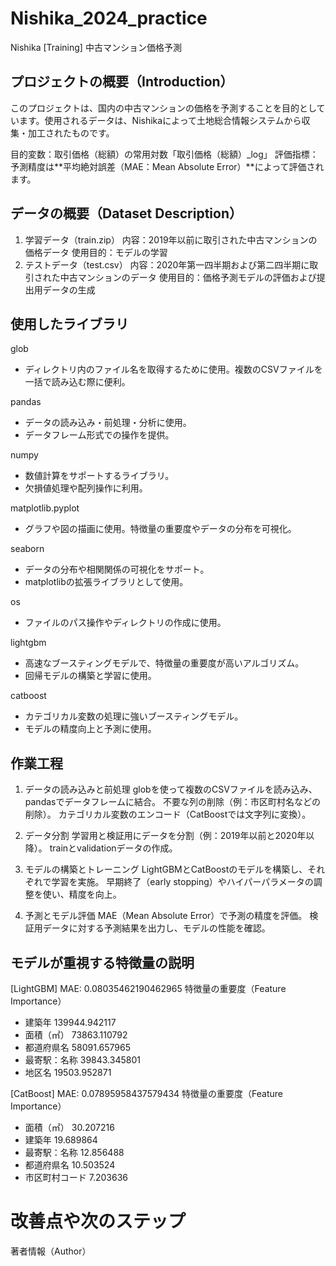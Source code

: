 # Nishika_2024_practice
Nishika [Training] 中古マンション価格予測

## プロジェクトの概要（Introduction）
このプロジェクトは、国内の中古マンションの価格を予測することを目的としています。使用されるデータは、Nishikaによって土地総合情報システムから収集・加工されたものです。

目的変数：取引価格（総額）の常用対数「取引価格（総額）_log」
評価指標：予測精度は**平均絶対誤差（MAE：Mean Absolute Error）**によって評価されます。

## データの概要（Dataset Description）
1. 学習データ（train.zip）
内容：2019年以前に取引された中古マンションの価格データ
使用目的：モデルの学習
2. テストデータ（test.csv）
内容：2020年第一四半期および第二四半期に取引された中古マンションのデータ
使用目的：価格予測モデルの評価および提出用データの生成

## 使用したライブラリ
glob
- ディレクトリ内のファイル名を取得するために使用。複数のCSVファイルを一括で読み込む際に便利。

pandas
- データの読み込み・前処理・分析に使用。
- データフレーム形式での操作を提供。

numpy
- 数値計算をサポートするライブラリ。
- 欠損値処理や配列操作に利用。

matplotlib.pyplot
- グラフや図の描画に使用。特徴量の重要度やデータの分布を可視化。

seaborn
- データの分布や相関関係の可視化をサポート。
- matplotlibの拡張ライブラリとして使用。

os
- ファイルのパス操作やディレクトリの作成に使用。

lightgbm
- 高速なブースティングモデルで、特徴量の重要度が高いアルゴリズム。
- 回帰モデルの構築と学習に使用。

catboost
- カテゴリカル変数の処理に強いブースティングモデル。
- モデルの精度向上と予測に使用。

## 作業工程
1. データの読み込みと前処理
globを使って複数のCSVファイルを読み込み、pandasでデータフレームに結合。
不要な列の削除（例：市区町村名などの削除）。
カテゴリカル変数のエンコード（CatBoostでは文字列に変換）。

2. データ分割
学習用と検証用にデータを分割（例：2019年以前と2020年以降）。
trainとvalidationデータの作成。

3. モデルの構築とトレーニング
LightGBMとCatBoostのモデルを構築し、それぞれで学習を実施。
早期終了（early stopping）やハイパーパラメータの調整を使い、精度を向上。

4. 予測とモデル評価
MAE（Mean Absolute Error）で予測の精度を評価。
検証用データに対する予測結果を出力し、モデルの性能を確認。

## モデルが重視する特徴量の説明
[LightGBM]
MAE: 0.08035462190462965
特徴量の重要度（Feature Importance）
- 建築年  139944.942117
- 面積（㎡）   73863.110792
- 都道府県名   58091.657965
- 最寄駅：名称   39843.345801
- 地区名   19503.952871


[CatBoost]
MAE: 0.07895958437579434
特徴量の重要度（Feature Importance）
- 面積（㎡）  30.207216
- 建築年  19.689864
- 最寄駅：名称  12.856488
- 都道府県名  10.503524
- 市区町村コード   7.203636


# 改善点や次のステップ

著者情報（Author）



